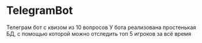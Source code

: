 # TelegramBot
Телеграм бот с квизом из 10 вопросов
У бота реализована простенькая БД, с помощью которой можно отследить топ 5 игроков за всё время
